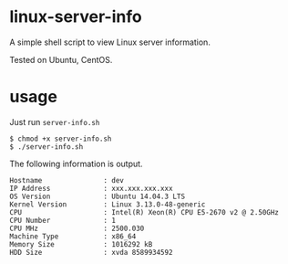 # linux-server-info

A simple shell script to view Linux server information.

Tested on Ubuntu, CentOS.

# usage

Just run `server-info.sh` 

```
$ chmod +x server-info.sh
$ ./server-info.sh
```

The following information is output.

```
Hostname               : dev
IP Address             : xxx.xxx.xxx.xxx
OS Version             : Ubuntu 14.04.3 LTS
Kernel Version         : Linux 3.13.0-48-generic
CPU                    : Intel(R) Xeon(R) CPU E5-2670 v2 @ 2.50GHz
CPU Number             : 1
CPU MHz                : 2500.030
Machine Type           : x86_64
Memory Size            : 1016292 kB
HDD Size               : xvda 8589934592
```
